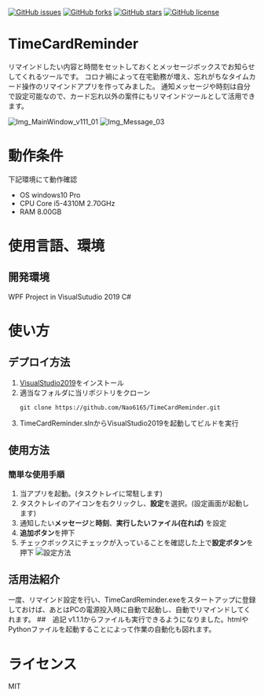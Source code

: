 [![GitHub issues](https://img.shields.io/github/issues/Nao6165/TimeCardReminder)](https://github.com/Nao6165/TimeCardReminder/issues)
[![GitHub forks](https://img.shields.io/github/forks/Nao6165/TimeCardReminder)](https://github.com/Nao6165/TimeCardReminder/network)
[![GitHub stars](https://img.shields.io/github/stars/Nao6165/TimeCardReminder)](https://github.com/Nao6165/TimeCardReminder/stargazers)
[![GitHub license](https://img.shields.io/github/license/Nao6165/TimeCardReminder)](https://github.com/Nao6165/TimeCardReminder/blob/master/LICENSE)

# TimeCardReminder
リマインドしたい内容と時間をセットしておくとメッセージボックスでお知らせしてくれるツールです。
コロナ禍によって在宅勤務が増え、忘れがちなタイムカード操作のリマインドアプリを作ってみました。
通知メッセージや時刻は自分で設定可能なので、カード忘れ以外の案件にもリマインドツールとして活用できます。

![Img_MainWindow_v111_01](https://user-images.githubusercontent.com/54632092/90096300-de5c8300-dd6d-11ea-8a9f-7945ea2b6528.PNG)
![Img_Message_03](https://user-images.githubusercontent.com/54632092/90096676-e10ba800-dd6e-11ea-8167-734f9ce09911.png)
# 動作条件
下記環境にて動作確認
- OS
  windows10 Pro
- CPU
  Core i5-4310M 2.70GHz
- RAM
  8.00GB
# 使用言語、環境
## 開発環境
WPF Project in VisualSutudio 2019 C#
# 使い方
## デプロイ方法
1. [VisualStudio2019](https://visualstudio.microsoft.com/ja/downloads/)をインストール
2. 適当なフォルダに当リポジトリをクローン
   ```
   git clone https://github.com/Nao6165/TimeCardReminder.git
   ```
3. TimeCardReminder.slnからVisualStudio2019を起動してビルドを実行
## 使用方法
### 簡単な使用手順
1. 当アプリを起動。(タスクトレイに常駐します)
2. タスクトレイのアイコンを右クリックし、**設定**を選択。(設定画面が起動します)
3. 通知したい**メッセージ**と**時刻**、**実行したいファイル(在れば)** を設定
4. **追加ボタン**を押下
5. チェックボックスにチェックが入っていることを確認した上で**設定ボタン**を押下
![設定方法](https://user-images.githubusercontent.com/54632092/87239912-56721900-c44f-11ea-9121-01503b85c456.gif)
## 活用法紹介
一度、リマインド設定を行い、TimeCardReminder.exeをスタートアップに登録しておけば、あとはPCの電源投入時に自動で起動し、自動でリマインドしてくれます。
##　追記
v1.1.1からファイルも実行できるようになりました。htmlやPythonファイルを起動することによって作業の自動化も図れます。
# ライセンス
MIT
